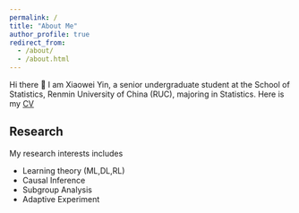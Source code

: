 ```yaml
---
permalink: /
title: "About Me"
author_profile: true
redirect_from: 
  - /about/
  - /about.html
---
```




Hi there 👋 I am Xiaowei Yin, a senior undergraduate student at the School of Statistics, Renmin University of China (RUC), majoring in Statistics. Here is my [CV](../assets/CV.pdf)

Research
-----

My research interests includes

- Learning theory (ML,DL,RL)
- Causal Inference
- Subgroup Analysis
- Adaptive Experiment

